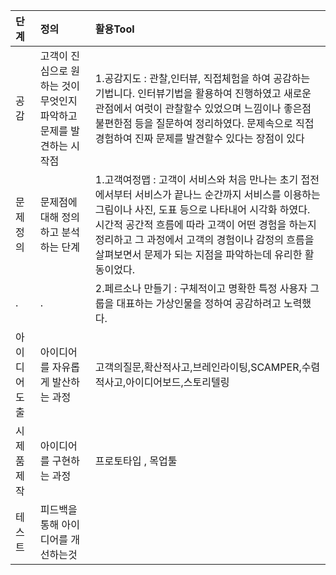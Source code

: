 
| 단계 | 정의 | 활용Tool |
| :--- | :--- | :--- |
| 공감 | 고객이 진심으로 원하는 것이 무엇인지 파악하고 문제를 발견하는 시작점 | 1.공감지도 : 관찰,인터뷰, 직접체험을 하여 공감하는 기법니다. 인터뷰기법을 활용하여 진행하였고 새로운 관점에서 여럿이 관찰할수 있었으며 느낌이나 좋은점 불편한점 등을 질문하여 정리하였다. 문제속으로 직접 경험하여 진짜 문제를 발견할수 있다는 장점이 있다|
| 문제정의 | 문제점에 대해 정의하고 분석하는 단계 |  1.고객여정맵 : 고객이 서비스와 처음 만나는 초기 접전에서부터 서비스가 끝나느 순간까지 서비스를 이용하는 그림이나 사진, 도표 등으로 나타내어 시각화 하였다. 시간적 공간적 흐름에 따라 고객이 어떤 경험을 하는지 정리하고 그 과정에서 고객의 경험이나 감정의 흐름을 살펴보면서 문제가 되는 지점을 파악하는데 유리한 활동이었다.
| . | . | 2.페르소나 만들기 : 구체적이고 명확한 특정 사용자 그룹을 대표하는 가상인물을 정하여 공감하려고 노력했다.| 
| 아이디어도출 | 아이디어를 자유롭게 발산하는 과정 | 고객의질문,확산적사고,브레인라이팅,SCAMPER,수렴적사고,아이디어보드,스토리텔링|
| 시제품제작 | 아이디어를 구현하는 과정 | 프로토타입 , 목업툴 |
| 테스트 | 피드백을 통해 아이디어를 개선하는것 |  |
